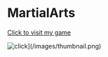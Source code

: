 # MartialArts
[Click to visit my game](https://madhanag0pal.github.io/MartialArts/)

![click](https://madhanag0pal.github.io/MartialArts/)](/images/thumbnail.png)
